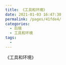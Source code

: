 ```yaml
---
title: 《工具和环境》
date: 2021-01-03 16:47:30
permalink: /pages/41fde4/
categories:
  - 后端
  - 工具和环境
tags:
  - 
---
```


《工具和环境》